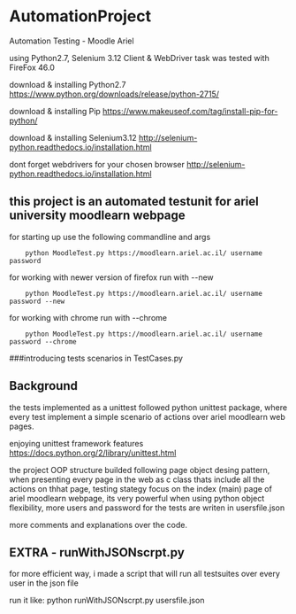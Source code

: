 # AutomationProject
Automation Testing - Moodle Ariel

using Python2.7, Selenium 3.12 Client & WebDriver
task was tested with FireFox 46.0

 download & installing Python2.7
    https://www.python.org/downloads/release/python-2715/
    
 download & installing Pip
    https://www.makeuseof.com/tag/install-pip-for-python/
    
 download & installing Selenium3.12
    http://selenium-python.readthedocs.io/installation.html
    
 dont forget webdrivers for your chosen browser
    http://selenium-python.readthedocs.io/installation.html
    


## this project is an automated testunit for ariel university moodlearn webpage

for starting up use the following commandline and args

        python MoodleTest.py https://moodlearn.ariel.ac.il/ username password
    
for working with newer version of firefox run with --new

        python MoodleTest.py https://moodlearn.ariel.ac.il/ username password --new
    
for working with chrome run with --chrome

        python MoodleTest.py https://moodlearn.ariel.ac.il/ username password --chrome







###introducing tests scenarios in TestCases.py



## Background


the tests implemented as a unittest followed python unittest package,
where every test implement a simple scenario of actions over ariel moodlearn web pages.

enjoying unittest framework features
    https://docs.python.org/2/library/unittest.html
    
the project OOP structure builded following page object desing pattern,
when presenting every page in the web as c class thats include all the actions on thhat page,
testing stategy focus on the index (main) page of ariel moodlearn webpage,
its very powerful when using python object flexibility,
more users and password for the tests are writen in usersfile.json


more comments and explanations over the code.



## EXTRA - runWithJSONscrpt.py
for more efficient way,
i made a script that will run all testsuites over every user in the json file

run it like:
python runWithJSONscrpt.py usersfile.json
